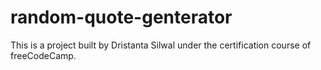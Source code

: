 # random-quote-genterator

This is a project built by Dristanta Silwal under the certification course of freeCodeCamp. 
